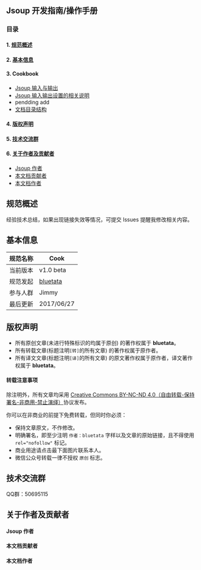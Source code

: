 ## Jsoup 开发指南/操作手册

### 目录

#### 1. [规范概述](#intro)
#### 2. [基本信息](#profile)
#### 3. Cookbook
   * [Jsoup 输入与输出](/src/manual/cookbook/org/guideline/sections01/README.md)
   * [Jsoup 输入输出设置的相关说明](/src/manual/cookbook/org/guideline/sections02/README.md)
   * pendding add
   * [文档目录结构](#directory)

#### 4. [版权声明](#copyright)
#### 5. [技术交流群](#communication)
#### 6. [关于作者及贡献者](#acout)
  * [Jsoup 作者](#about_jsoup)
  * [本文档贡献者](#about_contributor)
  * [本文档作者](#about_me)

<a name="intro"></a>
## 规范概述

经验技术总结，如果出现链接失效等情况，可提交 Issues 提醒我修改相关内容。

<a name="profile"></a>
## 基本信息

规范名称 | Cook
--------|------|
当前版本 | v1.0 beta
规范发起 | [bluetata](http://blog.csdn.net/dietime1943/)
参与人群 | Jimmy
最后更新 | 2017/06/27

<a name="copyright"></a>
## 版权声明

* 所有原创文章(未进行特殊标识的均属于原创) 的著作权属于 **bluetata**。
* 所有转载文章(标题注明`[转]`的所有文章) 的著作权属于原作者。
* 所有译文文章(标题注明`[译]`的所有文章) 的原文著作权属于原作者，译文著作权属于 **bluetata**。

#### 转载注意事项

除注明外，所有文章均采用 [Creative Commons BY-NC-ND 4.0（自由转载-保持署名-非商用-禁止演绎）](http://creativecommons.org/licenses/by-nc-nd/4.0/deed.zh)协议发布。

你可以在非商业的前提下免费转载，但同时你必须：

* 保持文章原文，不作修改。
* 明确署名，即至少注明 `作者：bluetata` 字样以及文章的原始链接，且不得使用 `rel="nofollow"` 标记。
* 商业用途请点击最下面图片联系本人。
* 微信公众号转载一律不授权 `原创` 标志。

<a name="communication"></a>
## 技术交流群

QQ群：50695115

<a name="acout"></a>
## 关于作者及贡献者

<a name="about_jsoup"></a>
#### Jsoup 作者

<a name="about_contributor"></a>
#### 本文档贡献者

<a name="about_me"></a>
#### 本文档作者
